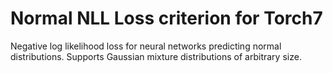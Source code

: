 Normal NLL Loss criterion for Torch7
====================
Negative log likelihood loss for neural networks predicting normal distributions.  Supports Gaussian mixture distributions of arbitrary size.

